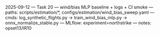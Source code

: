 2025-09-12 — Task 20 — wind/bias MLP baseline + logs + CI smoke — paths: scripts/estimation/*, configs/estimation/wind_bias_sweep.yaml — cmds: log_synthetic_flights.py → train_wind_bias_mlp.py → onnx_normalize_stable.py — MLflow: experiment=northstrike — notes: opset13/IR10
